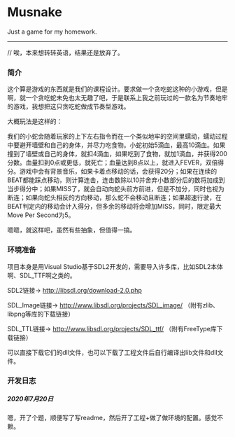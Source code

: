 # Musnake

Just a game for my homework.

---

// 唉，本来想转转英语，结果还是放弃了。

### 简介

这个算是游戏的东西就是我们的课程设计。要求做一个贪吃蛇这种的小游戏，但是啊，就一个贪吃蛇未免也太无趣了吧，于是联系上我之前玩过的一款名为节奏地牢的游戏，我想把这只贪吃蛇做成节奏型游戏。

大概玩法是这样的：

我们的小蛇会随着玩家的上下左右指令而在一个类似地牢的空间里蠕动，蠕动过程中要避开墙壁和自己的身体，并尽力吃食物。小蛇初始5滴血，最高10滴血。如果撞到了墙壁或自己的身体，就扣4滴血，如果吃到了食物，就加1滴血，并获得200分数。血量扣到0点或更低，就死亡；血量达到8点以上，就进入FEVER，双倍得分。游戏中会有背景音乐，如果卡着点移动的话，会获得20分；如果在连续的BEAT都能踩点移动，则计算连击，连击数除以10并舍弃小数部分后的数将加成到当步得分中；如果MISS了，就会自动向蛇头前方前进，但是不加分，同时也视为断连；如果向蛇头相反的方向移动，那么蛇不会移动且断连；如果超速行驶，在BEAT判定内的移动会计入得分，但多余的移动将会增加MISS，同时，限定最大Move Per Second为5。

嗯嗯，就这样吧，虽然有些抽象，但值得一搞。

### 环境准备

项目本身是用Visual Studio基于SDL2开发的，需要导入许多库，比如SDL2本体啊、SDL_TTF啊之类的。

SDL2链接-> http://libsdl.org/download-2.0.php

SDL_Image链接-> http://www.libsdl.org/projects/SDL_image/ （附有zlib、libpng等库的下载链接）

SDL_TTL链接-> http://www.libsdl.org/projects/SDL_ttf/ （附有FreeType库下载链接）

可以直接下载它们的dll文件，也可以下载了工程文件后自行编译出lib文件和dll文件。

### 开发日志

##### 2020年7月20日

嗯，开了个题，顺便写了写readme，然后开了工程+做了做环境的配置。感觉不赖。
